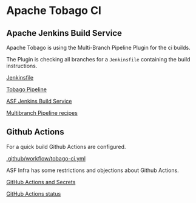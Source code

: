 # Apache Tobago CI

## Apache Jenkins Build Service

Apache Tobago is using the Multi-Branch Pipeline Plugin for the ci builds.

The Plugin is checking all branches for a `Jenkinsfile` containing the build instructions.

[Jenkinsfile](Jenkinsfile)

[Tobago Pipeline][1]

[ASF Jenkins Build Service][2]

[Multibranch Pipeline recipes][3]

## Github Actions

For a quick build Github Actions are configured.

[.github/workflow/tobago-ci.yml](.github/workflows/tobago-ci.yml)

ASF Infra has some restrictions and objections about Github Actions.

[GitHub Actions and Secrets][4]

[GitHub Actions status][5]


[1]: https://ci-builds.apache.org/job/MyFaces/job/Tobago%20pipeline/

[2]: https://cwiki.apache.org/confluence/display/INFRA/Jenkins

[3]: https://cwiki.apache.org/confluence/display/INFRA/Multibranch+Pipeline+recipes

[4]: https://infra.apache.org/github-actions-secrets.html

[5]: https://cwiki.apache.org/confluence/display/BUILDS/GitHub+Actions+status

